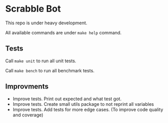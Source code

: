 # Scrabble Bot

This repo is under heavy development.

All available commands are under `make help` command.

## Tests

Call `make unit` to run all unit tests.

Call `make bench` to run all benchmark tests.

## Improvments

- Improve tests. Print out expected and what test got.
- Improve tests. Create small utils package to not reprint all variables
- Improve tests. Add tests for more edge cases. (To improve code quality and coverage) 